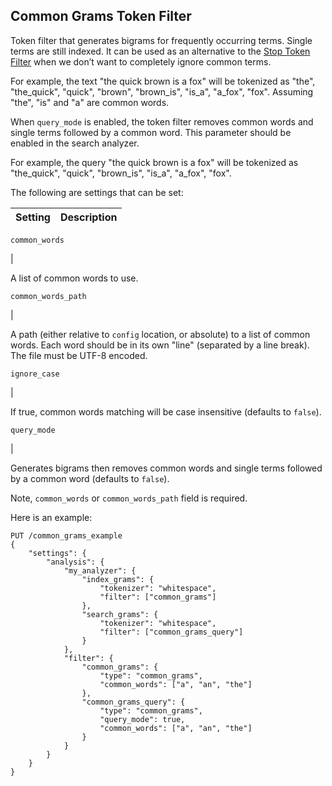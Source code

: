 ## Common Grams Token Filter

Token filter that generates bigrams for frequently occurring terms. Single terms are still indexed. It can be used as an alternative to the [Stop Token Filter](analysis-stop-tokenfilter.html) when we don’t want to completely ignore common terms.

For example, the text "the quick brown is a fox" will be tokenized as "the", "the_quick", "quick", "brown", "brown_is", "is_a", "a_fox", "fox". Assuming "the", "is" and "a" are common words.

When `query_mode` is enabled, the token filter removes common words and single terms followed by a common word. This parameter should be enabled in the search analyzer.

For example, the query "the quick brown is a fox" will be tokenized as "the_quick", "quick", "brown_is", "is_a", "a_fox", "fox".

The following are settings that can be set:

Setting | Description  
---|---  
  
`common_words`

| 

A list of common words to use.  
  
`common_words_path`

| 

A path (either relative to `config` location, or absolute) to a list of common words. Each word should be in its own "line" (separated by a line break). The file must be UTF-8 encoded.  
  
`ignore_case`

| 

If true, common words matching will be case insensitive (defaults to `false`).  
  
`query_mode`

| 

Generates bigrams then removes common words and single terms followed by a common word (defaults to `false`).  
  
Note, `common_words` or `common_words_path` field is required.

Here is an example:
    
    
    PUT /common_grams_example
    {
        "settings": {
            "analysis": {
                "my_analyzer": {
                    "index_grams": {
                        "tokenizer": "whitespace",
                        "filter": ["common_grams"]
                    },
                    "search_grams": {
                        "tokenizer": "whitespace",
                        "filter": ["common_grams_query"]
                    }
                },
                "filter": {
                    "common_grams": {
                        "type": "common_grams",
                        "common_words": ["a", "an", "the"]
                    },
                    "common_grams_query": {
                        "type": "common_grams",
                        "query_mode": true,
                        "common_words": ["a", "an", "the"]
                    }
                }
            }
        }
    }
